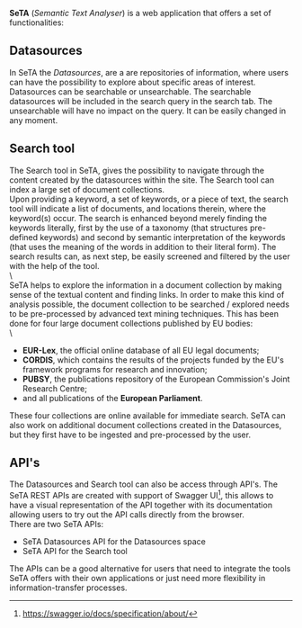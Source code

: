 
**SeTA** (*Semantic Text Analyser*) is a web application that offers a set of functionalities:

## Datasources

In SeTA the  *Datasources*, are a are repositories of information, where users can have the possibility to explore about specific areas of interest.                          
Datasources can be searchable or unsearchable.  The searchable datasources will be included in the search query in the search tab. The unsearchable will have no impact on the query. It can be easily changed in any moment. 

## Search tool
The Search tool in SeTA, gives the possibility to navigate through the content created by the datasources within the site. The Search tool can index a large set of document collections.                  
Upon providing a keyword, a set of keywords, or a piece of text, the search tool will indicate a list of documents, and locations therein, where the keyword(s) occur. The search is enhanced beyond merely finding the keywords literally, first by the use of a taxonomy (that structures pre-defined keywords) and second by semantic interpretation of the keywords (that uses the meaning of the words in addition to their literal form). The search results can, as next step, be easily screened and filtered by the user with the help of the tool.       
\     
SeTA helps to explore the information in a document collection by making sense of the textual content and finding links.
In order to make this kind of analysis possible, the document collection to be searched / explored needs to be pre-processed by advanced text mining techniques. This has been done for four large document collections published by EU bodies:  
\       
- **EUR-Lex**, the official online database of all EU legal documents;      
- **CORDIS**, which contains the results of the projects funded by the EU's framework programs for research and innovation;       
- **PUBSY**, the publications repository of the European Commission's Joint Research Centre;      
- and all publications of the **European Parliament**.      

These four collections are online available for immediate search. SeTA can also work on additional document collections created in the Datasources, but they first have to be ingested and pre-processed by the user.        

## API's
The Datasources and Search tool can also be access through API's. The SeTA REST APIs are created with support of Swagger UI[^2], this allows to have a visual representation of the API together with its documentation allowing users to try out the API calls directly from the browser.          
There are two SeTA APIs:          
- SeTA Datasources API for the Datasources space        
- SeTA API for the Search tool      

The APIs can be a good alternative for users that need to integrate the tools SeTA offers with their own applications or just need more flexibility in information-transfer processes.     

[^1]:https://www.elastic.co/what-is/elasticsearch
[^2]:https://swagger.io/docs/specification/about/


